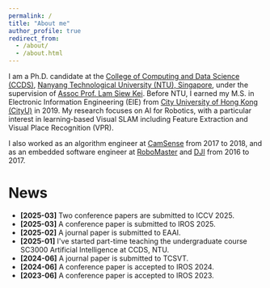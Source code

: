```yaml
---
permalink: /
title: "About me"
author_profile: true
redirect_from: 
  - /about/
  - /about.html
---
```


I am a Ph.D. candidate at the [College of Computing and Data Science (CCDS)](https://www.ntu.edu.sg/computing), [Nanyang Technological University (NTU), Singapore](https://www.ntu.edu.sg/), under the supervision of [Assoc Prof. Lam Siew Kei](https://siewkeilam.github.io/ei-research-group/index.html). Before NTU, I earned my M.S. in Electronic Information Engineering (EIE) from [City University of Hong Kong (CityU)](https://www.cityu.edu.hk/) in 2019. My research focuses on AI for Robotics, with a particular interest in learning-based Visual SLAM including Feature Extraction and Visual Place Recognition (VPR).

I also worked as an algorithm engineer at [CamSense](https://www.camsense.cn/en/) from 2017 to 2018, and as an embedded software engineer at [RoboMaster](https://www.robomaster.com/en-US) and [DJI](https://www.dji.com/) from 2016 to 2017.

News
======
- **[2025-03]** Two conference papers are submitted to ICCV 2025. <br />
- **[2025-03]** A conference paper is submitted to IROS 2025. <br />
- **[2025-02]** A journal paper is submitted to EAAI. <br />
- **[2025-01]** I've started part-time teaching the undergraduate course SC3000 Artificial Intelligence at CCDS, NTU. <br />
- **[2024-06]** A journal paper is submitted to TCSVT. <br />
- **[2024-06]** A conference paper is accepted to IROS 2024. <br />
- **[2023-06]** A conference paper is accepted to IROS 2023.
